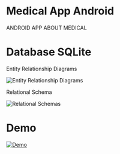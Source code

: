 # Medical App Android
ANDROID APP ABOUT MEDICAL 

# Database SQLite
Entity Relationship Diagrams

![Entity Relationship Diagrams](https://user-images.githubusercontent.com/67249292/105963276-667fdc00-60b3-11eb-8b85-5db6b8984dde.png)

Relational Schema

![Relational Schemas](https://user-images.githubusercontent.com/67249292/105963358-7eeff680-60b3-11eb-89b1-388493e4818c.png)
# Demo
[![Demo](https://img.youtube.com/vi/WtKVT128VBg/0.jpg)](https://www.youtube.com/watch?v=WtKVT128VBg.)
